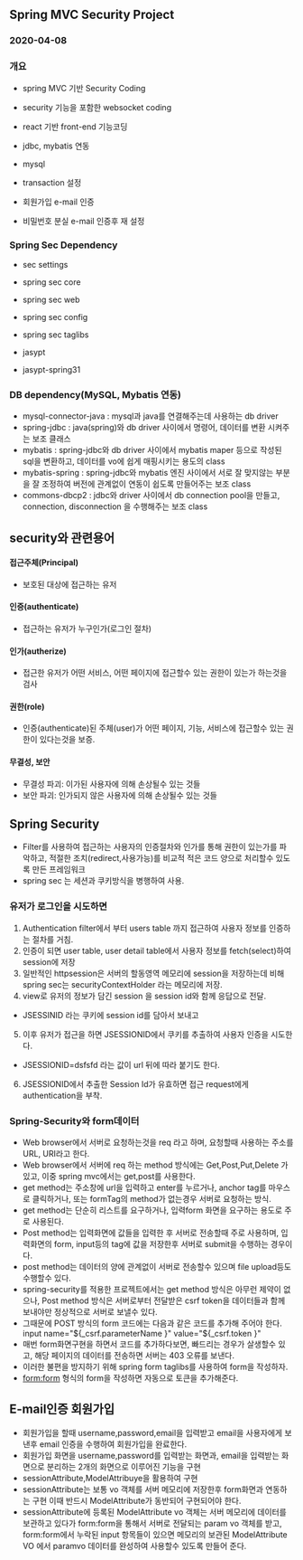 ## Spring MVC Security Project
### 2020-04-08
### 개요
* spring MVC 기반 Security Coding
* security 기능을 포함한 websocket coding
* react 기반 front-end 기능코딩

* jdbc, mybatis 연동
* mysql
* transaction 설정

* 회원가입 e-mail 인증
* 비밀번호 분실 e-mail 인증후 재 설정

### Spring Sec Dependency
* sec settings 
* spring sec core 
* spring sec web
* spring sec config
* spring sec taglibs 

* jasypt
* jasypt-spring31

### DB dependency(MySQL, Mybatis 연동)
* mysql-connector-java : mysql과 java를 연결해주는데 사용하는 db driver
* spring-jdbc : java(spring)와 db driver 사이에서 명령어, 데이터를 변환 시켜주는  보조 클래스
* mybatis : spring-jdbc와 db driver 사이에서 mybatis maper 등으로 작성된 sql을 변환하고, 데이터를 vo에 쉽게 매핑시키는 용도의 class
* mybatis-spring : spring-jdbc와 mybatis 엔진 사이에서 서로 잘 맞지않는 부분을 잘 조정하여 버전에 관계없이 연동이 쉽도록 만들어주는 보조 class
* commons-dbcp2 : jdbc와 driver 사이에서 db connection pool을 만들고, connection, disconnection 을 수행해주는 보조 class

## security와 관련용어

#### 접근주체(Principal)
* 보호된 대상에 접근하는 유저

#### 인증(authenticate)
* 접근하는 유저가 누구인가(로그인 절차)

#### 인가(autherize)
* 접근한 유저가 어떤 서비스, 어떤 페이지에 접근할수 있는 권한이 있는가 하는것을 검사

#### 권한(role)
* 인증(authenticate)된 주체(user)가 어떤 페이지, 기능, 서비스에 접근할수 있는 권한이 있다는것을 보증.

#### 무결성, 보안
* 무결성 파괴: 이가된 사용자에 의해 손상될수 있는 것들
* 보안 파괴: 인가되지 않은 사용자에 의해 손상될수 있는 것들

## Spring Security
* Filter를 사용하여 접근하는 사용자의 인증절차와 인가를 통해 권한이 있는가를 파악하고,
적절한 조치(redirect,사용가능)를 비교적 적은 코드 양으로 처리할수 있도록 만든 프레임워크
* spring sec 는 세션과 쿠키방식을 병행하여 사용.

### 유저가 로그인을 시도하면 
1. Authentication filter에서 부터 users table 까지 접근하여 사용자 정보를 인증하는 절차를 거침.
2. 인증이 되면 user table, user detail table에서 사용자 정보를 fetch(select)하여 session에 저장
3. 일반적인 httpsession은 서버의 할동영역 메모리에 session을 저장하는데 비해 spring sec는 securityContextHolder 라는 메모리에 저장.
4. view로 유저의 정보가 담긴 session 을 session id와 함께 응답으로 전달.
* JSESSINID 라는 쿠키에 session id를 담아서 보내고
5. 이후 유저가 접근을 하면 JSESSIONID에서 쿠키를 추출하여 사용자 인증을 시도한다.
* JSESSIONID=dsfsfd 라는 값이 url 뒤에 따라 붙기도 한다.
6. JSESSIONID에서 추출한 Session Id가 유효하면 접근 request에게 authentication을 부착.

### Spring-Security와 form데이터
* Web browser에서 서버로 요청하는것을 req 라고 하며, 요청할때 사용하는 주소를 URL, URI라고 한다.
* Web browser에서 서버에 req 하는 method 방식에는 Get,Post,Put,Delete 가 있고, 이중 spring mvc에서는 get,post를 사용한다.
* get method는 주소창에 url을 입력하고 enter를 누르거나, anchor tag를 마우스로 클릭하거나, 또는 formTag의 method가 없는경우
 서버로 요청하는 방식.
* get method는 단순히 리스트를 요구하거나, 입력form 화면을 요구하는 용도로 주로 사용된다.
* Post method는 입력화면에 값들을 입력한 후 서버로 전송할때 주로 사용하며, 입력화면의 form, input등의 tag에 값을 저장한후
 서버로 submit을 수행하는 경우이다.
* post method는 데이터의 양에 관계없이 서버로 전송할수 있으며 file upload등도 수행할수 있다.
* spring-security를 적용한 프로젝트에서는 get method 방식은 아무런 제약이 없으나, Post method 방식은 서버로부터 전달받은 csrf token을
 데이터들과 함께 보내야만 정상적으로 서버로 보낼수 있다.
* 그때문에 POST 방식의 form 코드에는 다음과 같은 코드를 추가해 주어야 한다.
  input name="${_csrf.parameterName }" value="${_csrf.token }"
 * 매번 form화면구현을 하면서 코드를 추가하다보면, 빠드리는 경우가 살생할수 있고, 해당 페이지의 데이터를 전송하면 서버는 
  403 오류를 보낸다.
 * 이러한 불편을 방지하기 위해 spring form taglibs를 사용하여 form을 작성하자.
 * <form:form> 형식의 form을 작성하면 자동으로 토큰을 추가해준다.
 
 ## E-mail인증 회원가입
 * 회원가입을 할때 username,password,email을 입력받고 email을 사용자에게 보낸후 email 인증을 수행하여 회원가입을 완료한다.
 * 회원가입 화면을 username,password를 입력받는 화면과, email을 입력받는 화면으로 분리하는 2개의 화면으로 이루어진 기능을 구현
 * sessionAttribute,ModelAttribuye을 활용하여 구현
 * sessionAttribute는 보통 vo 객체를 서버 메모리에 저장한후 form화면과 연동하는 구현 이때 반드시 ModelAttribute가 동반되어 구현되어야 한다.
 * sessionAttribute에 등록된 ModelAttribute vo 객체는 서버 메모리에 데이터를 보관하고 있다가 form:form을 통해서 서버로 전달되는 param vo 객체를 받고,
  form:form에서 누락된 input 항목들이 있으면 메모리의 보관된 ModelAttribute VO 에서  paramvo 데이터를 완성하여 사용할수 있도록 만들어 준다. 